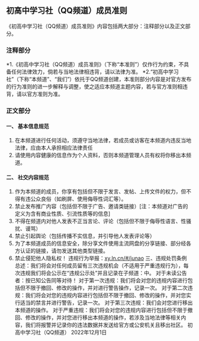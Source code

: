 ## 初高中学习社（QQ频道）成员准则
《初高中学习社（QQ频道）成员准则》内容包括两大部分：注释部分以及正文部分。

### 注释部分
*1.《初高中学习社（QQ频道）成员准则》（下称“本准则”）仅作行为约束，不具备任何法律效力，倘若与当地法律相违背，请以法律为准。
*2.“初高中学习社”（下称“本频道”、“我们”）依托于QQ频道创建，本准则部分内容是对官方发布的行为准则的进一步解释与调整，使之适应本频道主题内容，若与官方准则相违背，请以官方准则为准。

### 正文部分
#### 一、	基本信息规范
1.	在本频道进行任何活动，须遵守当地法律，若成员或访客在本频道内违反当地法律，应由本人承担相应法律责任
2.	请使用内容健康的信息作为个人资料，否则本频道管理人员有权将你移出本频道。
#### 二、	社交内容规范 
1.	作为本频道的成员，你享有包括但不限于发言、发帖、上传文件的权力，但不得有违公众良俗（如刷屏、使用侮辱性词汇等）。
2.	禁止发布推广内容（包括但不限于广告、邀请类链接）[注：本频道对广告的定义为含有商业性质、引流性质等的信息]
3.	不得在频道内对他人发表不正当言论、评论（包括但不限于侮辱性语言、性骚扰、谩骂）
4.	禁止引起舆论（包括传播不实信息，并引导他人发表评论等）
5.	为了本频道成员的信息安全，除分享文件使用主流网盘的分享链接、部分经各方认证的链接，请勿发送其他类型链接。
6.	禁止侵犯他人隐私权！
违规行为举报：[xy.ln.cn/#/junao](http://xy.ln.cn/#/junao)
三、违规处罚条例
总述：我们将会对任何成员留有三次违规机会（不适用于严重违规行为），每次违规我们将会公示在“违规公示处”并且记录在子频道：中。 
对于未读公告者：按已知公告同等对待！ 
对于第一次违规：我们将会对您的违规内容进行包括但不限于撤回、修改的操作，并对进行警告操作，记录一次。 
对于第二次违规：我们将会对您的违规内容进行包括但不限于撤回、修改的操作，并对您实行适当的禁言并进行警告，记录一次。 
对于第三次违规：我们会对您进行移出本频道的操作。 
对于严重违规：我们将会对您的违规内容进行包括但不限于撤回、修改的操作，并对您进行移出本频道的操作，若涉及当地法律等相关内容，我们将报警并记录你的违法数据并发送给官方或公安机关且移出社区。
                                           初高中学习社（QQ频道）
                                           2022年12月1日
